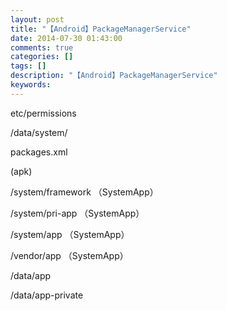 ```yaml
---
layout: post
title: "【Android】PackageManagerService"
date: 2014-07-30 01:43:00 
comments: true
categories: []
tags: []
description: "【Android】PackageManagerService"
keywords: 
---
```



 
 
 
  
   etc/permissions
  
 
 
  
   /data/system/
  
  
   packages.xml
  
 
 
  
  
 
 
  
   (apk)
  
 
 
  
   /system/framework （SystemApp）
  
 
 
  
   /system/pri-app （SystemApp）
  
 
 
  
   /system/app （SystemApp）
  
 
 
  
   /vendor/app （SystemApp）
  
 
 
  
   /data/app
  
 
 
  
   /data/app-private
  
 


